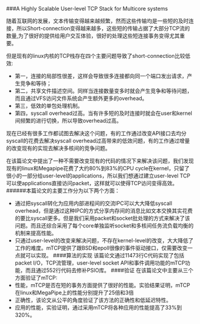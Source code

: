 ###A Highly Scalable User-level TCP Stack for Multicore systems

随着互联网的发展，文本传输变得越来越频繁，然而这些传输均是一些短的及时连接，所以Short-connection变得越来越多，这些短的传输占据了大部分TCP流的数量,为了很好的提供给用户交互体验，很好的处理这些短连接事务变得尤其重要。

但是现有的linux内核的TCP栈存在四个主要问题导致了short-connection比较低效:
* 第一，连接的局部性很差，这样会导致很多连接都向同一个端口发出请求，产生竞争和等待；
* 第二，共享文件描述空间。同样当连接数量变多时就会产生竞争和等待问题，而且通过VFS访问文件系统会产生额外更多的overhead。
* 第三，低效的单包处理机制。
* 第四，syscall overhead过高。当有许多短的及时连接时就会在user和kernel间频繁的进行切换，所以导致overhead过高。

现在已经有很多工作都试图去解决这个问题，有的工作通过改变API接口去均分syscall的花费去解决syscall overhead过高带来的低效问题，有的工作通过增量的改变现有的实现去解决多核间的竞争问题。


在该篇论文中提出了一种不需要改变现有的代码的情况下来解决该问题，我们发现现有的linux和Megapipe花费了大约80%到83%的CPU cycle在kernel，只留了很小的一部分给user-level的applications，所以我们想通过建立user-level TCP可以使applications直接访问packet，这样就可以使得TCP访问变得高效。
######本篇论文的主要工作分为以下两个方面：
* 通过把syscall转化为应用内部进程间的交流IPC可以大大降低syscall overhead，但是通过这种IPC的方式分享内存间的消息比如文本交换其实花费的要比syscall更多。但是我们采用packet和socket批处理的方式来解决了该问题。而且还综合采用了每个core单独监听socket和多核间任务流负载均衡的机制来提高性能。
* 只通过user-level的改变来解决问题，不存在kernel-level的改变，大大降低了工作的难度。mTCP提供了跟BSD和epoll很像的事件驱动接口，仅需要改变一点就可以实现。
####算法的实现
该篇论文通过11473行C代码实现了包括packet I/O，TCP流管理，user-level socket API和事件调用功能的mTCP功能，而且通过552行代码去修补PSIO库。
####验证
在该篇论文中主要从三个方面验证了mTCP:
* 性能，mTCP是否在短的事务方面提供了很好的性能。实验结果证明，mTCP在linux和MegaPipe上的性能分别提升了25倍和3倍
* 正确性，该论文从公平的角度验证了该方法的正确性和低延迟特性。
* 应用的性能，实验证明，通过采用mTCP将各种应用的性能提高了33%到320%。
